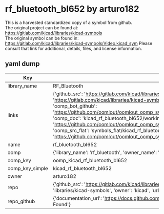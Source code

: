 # rf_bluetooth_bl652 by arturo182  
This is a harvested standardized copy of a symbol from github.  
The original project can be found at:  
https://gitlab.com/kicad/libraries/kicad-symbols  
The original symbol can be found in:
https://gitlab.com/kicad/libraries/kicad-symbols/Video.kicad_sym
Please consult that link for additional, details, files, and license information.  
## yaml dump  
| Key | Value |  
| --- | --- |  
| library_name | RF_Bluetooth |  
| links | {'github_src': 'https://gitlab.com/kicad/libraries/kicad-symbols/Video.kicad_sym', 'github_src_repo': 'https://gitlab.com/kicad/libraries/kicad-symbols', 'oomp_bot': 'kicad_rf_bluetooth_bl652/working', 'oomp_bot_github': 'https://github.com/oomlout/oomlout_oomp_symbol_bot/tree/main/kicad_rf_bluetooth_bl652/working', 'oomp_doc': 'kicad_rf_bluetooth_bl652/working', 'oomp_doc_github': 'https://github.com/oomlout/oomlout_oomp_symbol_doc/tree/main/kicad_rf_bluetooth_bl652/working', 'oomp_src_flat': 'symbols_flat/kicad_rf_bluetooth_bl652/working', 'oomp_src_flat_github': 'https://github.com/oomlout/oomlout_oomp_symbol_src/tree/main/kicad_rf_bluetooth_bl652/working'} |  
| name | rf_bluetooth_bl652 |  
| oomp | {'library_name': 'rf_bluetooth', 'owner_name': 'kicad', 'symbol_name': 'rf_bluetooth_bl652'} |  
| oomp_key | oomp_kicad_rf_bluetooth_bl652 |  
| oomp_key_simple | kicad_rf_bluetooth_bl652 |  
| owner | arturo182 |  
| repo | {'github_src': 'https://gitlab.com/kicad/libraries/kicad-symbols/Video.kicad_sym', 'name': 'libraries/kicad-symbols', 'owner': 'kicad', 'url': 'https://gitlab.com/kicad/libraries/kicad-symbols'} |  
| repo_github | {'documentation_url': 'https://docs.github.com/rest/repos/repos#get-a-repository', 'message': 'Not Found'} |  

